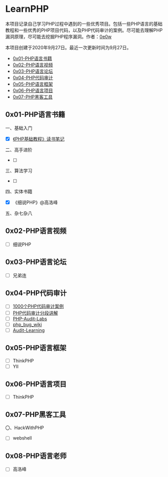 # LearnPHP

本项目记录自己学习PHP过程中遇到的一些优秀项目。包括一些PHP语言的基础教程和一些优秀的PHP项目代码，以及PHP代码审计的案例。尽可能去理解PHP漏洞原理，尽可能去挖掘PHP程序漏洞。作者：[0e0w](https://github.com/0e0w/LearnPHP)

本项目创建于2020年9月27日。最近一次更新时间为9月27日。

- [0x01-PHP语言书籍](https://github.com/0e0w/Learnphp#0x01-php%E8%AF%AD%E8%A8%80%E4%B9%A6%E7%B1%8D)
- [0x02-PHP语言视频](https://github.com/0e0w/Learnphp#0x02-php%E8%AF%AD%E8%A8%80%E8%A7%86%E9%A2%91)
- [0x03-PHP语言论坛](https://github.com/0e0w/Learnphp#0x03-php%E8%AF%AD%E8%A8%80%E8%AE%BA%E5%9D%9B)
- [0x04-PHP代码审计](https://github.com/0e0w/Learnphp#0x04-php%E4%BB%A3%E7%A0%81%E5%AE%A1%E8%AE%A1)
- [0x05-PHP语言框架](https://github.com/0e0w/Learnphp#0x05-php%E8%AF%AD%E8%A8%80%E6%A1%86%E6%9E%B6)
- [0x06-PHP语言项目](https://github.com/0e0w/Learnphp#0x06-php%E8%AF%AD%E8%A8%80%E9%A1%B9%E7%9B%AE)
- [0x07-PHP黑客工具](https://github.com/0e0w/Learnphp#0x07-php%E9%BB%91%E5%AE%A2%E5%B7%A5%E5%85%B7)

## 0x01-PHP语言书籍

一、基础入门

- [x] [《PHP基础教程》读书笔记](https://github.com/daige/php)

二、高手进阶

- [ ] 

三、算法学习

- [ ] 

四、实体书籍

- [x] 《细说PHP》@高洛峰

五、杂七杂八

## 0x02-PHP语言视频

- [ ] 细说PHP

## 0x03-PHP语言论坛

- [ ] 兄弟连

## 0x04-PHP代码审计

- [ ] [1000个PHP代码审计案例](https://github.com/Xyntax/1000php)
- [ ] [PHP代码审计分段讲解](https://github.com/bowu678/php_bugs)
- [ ] [PHP-Audit-Labs](https://github.com/hongriSec/PHP-Audit-Labs)
- [ ] [php_bug_wiki](https://github.com/aleenzz/php_bug_wiki)
- [ ] [Audit-Learning](https://github.com/jiangsir404/Audit-Learning)

## 0x05-PHP语言框架

- [ ] ThinkPHP
- [ ] YII

## 0x06-PHP语言项目

- [ ] ThinkPHP

## 0x07-PHP黑客工具

〇、HackWithPHP

- [ ] webshell

## 0x08-PHP语言老师

- [ ] 高洛峰